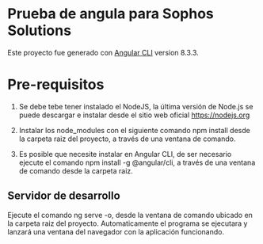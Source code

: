 # Prueba de angula para Sophos Solutions

Este proyecto fue generado con [Angular CLI](https://github.com/angular/angular-cli) version 8.3.3.

# Pre-requisitos

1) Se debe tebe tener instalado el NodeJS, la última versión de Node.js se puede descargar e instalar desde el sitio web oficial https://nodejs.org

2) Instalar los node_modules con el siguiente comando npm install desde la carpeta raiz del proyecto, a través de una ventana de comando.

3) Es posible que necesite instalar en Angular CLI, de ser necesario ejecute el comando npm install -g @angular/cli, a través de una ventana de comando desde la carpeta raiz.

## Servidor de desarrollo

Ejecute el comando ng serve -o, desde la ventana de comando ubicado en la carpeta raiz del proyecto. Automaticamente el programa se ejecutara y lanzará una ventana del navegador con la aplicación funcionando.
